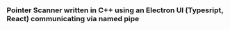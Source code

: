 ### Pointer Scanner written in C++ using an Electron UI (Typesript, React) communicating via named pipe
